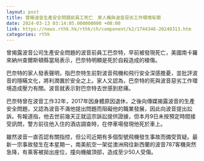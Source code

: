 ```yaml
---
layout: post
title: 曾揭波音生產安全問題前員工死亡　家人稱與波音惡劣工作環境有關
date: 2024-03-13 03:14:05.000000000 +08:00
link: https://news.rthk.hk/rthk/ch/component/k2/1744346-20240313.htm
categories: rthk
---
```


曾揭露波音公司生產安全問題的波音前員工巴奈特，早前被發現死亡，美國南卡羅來納州查爾斯頓縣當局表示，巴奈特明顯是死於自殺造成的槍傷。

巴奈特的家人發表聲明，指巴奈特生前對波音飛機和飛行安全深感擔憂，並批評波音的隱瞞文化，將利潤置於安全之上。家人又認為，巴奈特的死與波音惡劣工作環境造成壓力有關。波音就表示對巴奈特去世感到悲痛。

巴奈特曾在波音工作32年，2017年因身體原因退休，之後向傳媒揭露波音的生產安全問題，又認為波音不滿他提出問題而阻礙他的職業發展，因此向波音提出訟訴。有報道指，他去世前幾天正就這宗訴訟提供證據，但本月9日未按預定時間接受訊問，警方前往他入住的酒店調查時，在停車場發現他死於車上。

雖然波音一直否認有關指控，但公司近期有多個型號飛機發生事故而備受質疑。最新一宗事故發生在本星期一，南美航空一架從澳洲飛往新西蘭的波音787客機突然急降，有乘客被拋出座位，撞向機艙頂部，造成至少50人受傷。
